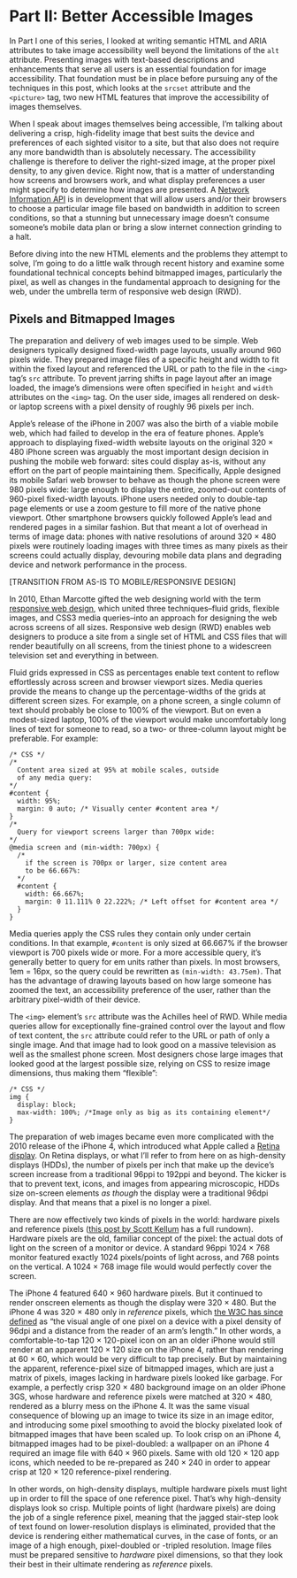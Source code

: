 # Part II: Better Accessible Images

In Part I one of this series, I looked at writing semantic HTML and ARIA attributes to take image accessibility well beyond the limitations of the `alt` attribute. Presenting images with text-based descriptions and enhancements that serve all users is an essential foundation for image accessibility. That foundation must be in place before pursuing any of the techniques in this post, which looks at the `srcset` attribute and the `<picture>` tag, two new HTML features that improve the accessibility of images themselves.

When I speak about images themselves being accessible, I’m talking about delivering a crisp, high-fidelity image that best suits the device and preferences of each sighted visitor to a site, but that also does not require any more bandwidth than is absolutely necessary. The accessibility challenge is therefore to deliver the right-sized image, at the proper pixel density, to any given device. Right now, that is a matter of understanding how screens and browsers work, and what display preferences a user might specify to determine how images are presented. A [Network Information API](https://w3c.github.io/netinfo/) is in development that will allow users and/or their browsers to choose a particular image file based on bandwidth in addition to screen conditions, so that a stunning but unnecessary image doesn’t consume someone’s mobile data plan or bring a slow internet connection grinding to a halt.

Before diving into the new HTML elements and the problems they attempt to solve, I’m going to do a little walk through recent history and examine some foundational technical concepts behind bitmapped images, particularly the pixel, as well as changes in the fundamental approach to designing for the web, under the umbrella term of responsive web design (RWD).

## Pixels and Bitmapped Images

The preparation and delivery of web images used to be simple. Web designers typically designed fixed-width page layouts, usually around 960 pixels wide. They prepared image files of a specific height and width to fit within the fixed layout and referenced the URL or path to the file in the `<img>` tag’s `src` attribute. To prevent jarring shifts in page layout after an image loaded, the image’s dimensions were often specified in `height` and `width` attributes on the `<img>` tag. On the user side, images all rendered on desk- or laptop screens with a pixel density of roughly 96 pixels per inch.

Apple’s release of the iPhone in 2007 was also the birth of a viable mobile web, which had failed to develop in the era of feature phones. Apple’s approach to displaying fixed-width website layouts on the original 320 × 480 iPhone screen was arguably the most important design decision in pushing the mobile web forward: sites could display as-is, without any effort on the part of people maintaining them. Specifically, Apple designed its mobile Safari web browser to behave as though the phone screen were 980 pixels wide: large enough to display the entire, zoomed-out contents of 960-pixel fixed-width layouts. iPhone users needed only to double-tap page elements or use a zoom gesture to fill more of the native phone viewport. Other smartphone browsers quickly followed Apple’s lead and rendered pages in a similar fashion. But that meant a lot of overhead in terms of image data: phones with native resolutions of around 320 × 480 pixels were routinely loading images with three times as many pixels as their screens could actually display, devouring mobile data plans and degrading device and network performance in the process.

[TRANSITION FROM AS-IS TO MOBILE/RESPONSIVE DESIGN]

In 2010, Ethan Marcotte gifted the web designing world with the term [responsive web design](http://alistapart.com/article/responsive-web-design), which united three techniques–fluid grids, flexible images, and CSS3 media queries–into an approach for designing the web across screens of all sizes. Responsive web design (RWD) enables web designers to produce a site from a single set of HTML and CSS files that will render beautifully on all screens, from the tiniest phone to a widescreen television set and everything in between.

Fluid grids expressed in CSS as percentages enable text content to reflow effortlessly across screen and browser viewport sizes. Media queries provide the means to change up the percentage-widths of the grids at different screen sizes. For example, on a phone screen, a single column of text should probably be close to 100% of the viewport. But on even a modest-sized laptop, 100% of the viewport would make uncomfortably long lines of text for someone to read, so a two- or three-column layout might be preferable. For example:

    /* CSS */
    /*
      Content area sized at 95% at mobile scales, outside
      of any media query:
    */
    #content {
      width: 95%;
      margin: 0 auto; /* Visually center #content area */
    }
    /*
      Query for viewport screens larger than 700px wide:
    */
    @media screen and (min-width: 700px) {
      /*
        if the screen is 700px or larger, size content area
        to be 66.667%:
      */
      #content {
        width: 66.667%;
        margin: 0 11.111% 0 22.222%; /* Left offset for #content area */
      }
    }

Media queries apply the CSS rules they contain only under certain conditions. In that example, `#content` is only sized at 66.667% if the browser viewport is 700 pixels wide or more. For a more accessible query, it’s generally better to query for em units rather than pixels. In most browsers, 1em = 16px, so the query could be rewritten as `(min-width: 43.75em)`. That has the advantage of drawing layouts based on how large someone has zoomed the text, an accessibility preference of the user, rather than the arbitrary pixel-width of their device.

The `<img>` element’s `src` attribute was the Achilles heel of RWD. While media queries allow for exceptionally fine-grained control over the layout and flow of text content, the `src` attribute could refer to the URL or path of only a single image. And that image had to look good on a massive television as well as the smallest phone screen. Most designers chose large images that looked good at the largest possible size, relying on CSS to resize image dimensions, thus making them “flexible”:

    /* CSS */
    img {
      display: block;
      max-width: 100%; /*Image only as big as its containing element*/
    }

The preparation of web images became even more complicated with the 2010 release of the iPhone 4, which introduced what Apple called a [Retina display](https://support.apple.com/en-us/HT202471). On Retina displays, or what I’ll refer to from here on as high-density displays (HDDs), the number of pixels per inch that make up the device’s screen increase from a traditional 96ppi to 192ppi and beyond. The kicker is that to prevent text, icons, and images from appearing microscopic, HDDs size on-screen elements *as though* the display were a traditional 96dpi display. And that means that a pixel is no longer a pixel.

There are now effectively two kinds of pixels in the world: hardware pixels and reference pixels ([this post by Scott Kellum](http://alistapart.com/article/a-pixel-identity-crisis) has a full rundown). Hardware pixels are the old, familiar concept of the pixel: the actual dots of light on the screen of a monitor or device. A standard 96ppi 1024 × 768 monitor featured exactly 1024 pixels/points of light across, and 768 points on the vertical. A 1024 × 768 image file would would perfectly cover the screen.

The iPhone 4 featured 640 × 960 hardware pixels. But it continued to render onscreen elements as though the display were 320 × 480. But the iPhone 4 was 320 × 480 only in *reference* pixels, which  [the W3C has since defined](http://www.w3.org/TR/css-values/#reference-pixel) as “the visual angle of one pixel on a device with a pixel density of 96dpi and a distance from the reader of an arm’s length.” In other words, a comfortable-to-tap 120 × 120-pixel icon on an an older iPhone would still render at an apparent 120 × 120 size on the iPhone 4, rather than rendering at 60 × 60, which would be very difficult to tap precisely. But by maintaining the apparent, reference-pixel size of bitmapped images, which are just a matrix of pixels, images lacking in hardware pixels looked like garbage. For example, a perfectly crisp 320 × 480 background image on an older iPhone 3GS, whose hardware and reference pixels were matched at 320 × 480, rendered as a blurry mess on the iPhone 4. It was the same visual consequence of blowing up an image to twice its size in an image editor, and introducing some pixel smoothing to avoid the blocky pixelated look of bitmapped images that have been scaled up. To look crisp on an iPhone 4, bitmapped images had to be pixel-doubled: a wallpaper on an iPhone 4 required an image file with 640 × 960 pixels. Same with old 120 × 120 app icons, which needed to be re-prepared as 240 × 240 in order to appear crisp at 120 × 120 reference-pixel rendering.

In other words, on high-density displays, multiple hardware pixels must light up in order to fill the space of one reference pixel. That’s why high-density displays look so crisp. Multiple points of light (hardware pixels) are doing the job of a single reference pixel, meaning that the jagged stair-step look of text found on lower-resolution displays is eliminated, provided that the device is rendering either mathematical curves, in the case of fonts, or an image of a high enough, pixel-doubled or -tripled resolution. Image files must be prepared sensitive to *hardware* pixel dimensions, so that they look their best in their ultimate rendering as *reference* pixels.






